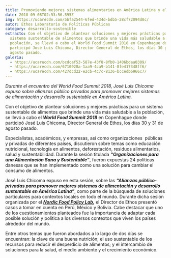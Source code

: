 ```yaml
---
title: Promoviendo mejores sistemas alimentarios en América Latina y el mundo
date: 2018-09-08T02:53:56.595Z
img: https://ucarecdn.com/5bfa2544-6fed-434d-bdb5-28cf72094d0c/
autor: Ethos Laboratorio de Políticas Públicas
category: desarrollo-sostenible
extracto: Con el objetivo de plantear soluciones y mejores prácticas para un
  sistema sustentable de alimentos que brinde una vida más saludable a la
  población, se llevó a cabo el World Food Summit 2018 en Copenhague donde
  participó José Luis Chicoma, Director General de Ethos, los días 30 y 31 de
  agosto pasado.
galeria:
  - https://ucarecdn.com/bcdcaf53-587e-43f8-8fb0-1406bdaa0309/
  - https://ucarecdn.com/6710928a-1aa9-4ca9-b141-8fe417348ff6/
  - https://ucarecdn.com/427dcd22-e2cb-4c7c-8136-bccedb6966c7/
---
```

*Durante el encuentro del World Food Summit 2018, José Luis Chicoma expuso sobre alianzas público privadas para promover mejores sistemas de alimentación y desarrollo sustentable en América Latina.*

Con el objetivo de plantear soluciones y mejores prácticas para un sistema sustentable de alimentos que brinde una vida más saludable a la población, se llevó a cabo el ***World Food Summit 2018*** en Copenhague donde participó José Luis Chicoma, Director General de Ethos, los días 30 y 31 de agosto pasado. 

Especialistas, académicos, y empresas, así como organizaciones  públicas y privadas de diferentes países, discutieron sobre temas como educación nutricional, tecnología en alimentos, deforestación, residuos alimentarios, salud y sustentabilidad. Durante la sesión titulada ***“Organizaciones para una Alimentación Sana y Sustentable”***, fueron expuestas 24 políticas danesas que se han implementado como una solución para cambiar el consumo de alimentos.  

José Luis Chicoma expuso en esta sesión, sobre las ***“Alianzas público-privadas para promover mejores sistemas de alimentación y desarrollo sustentable en América Latina”***, como parte de la búsqueda de soluciones particulares para contextos locales en todo el mundo. Durante dicha sesión organizada por el ***[Nordic Food Policy Lab](https://www.norden.org/en/information/about-nordic-food-policy-lab),*** el Director de Ethos presentó casos a tomar en cuenta en Perú, México y Bolivia. Cabe destacar que uno de los cuestionamientos planteados fue la importancia de adaptar cada posible solución y política a los diversos contextos que viven los países alrededor del mundo. 

Entre otros temas que fueron abordados a lo largo de dos días se encuentran: la clave de una buena nutrición; el uso sustentable de los recursos para reducir el desperdicio de alimentos; y el intercambio de soluciones para la salud, el medio ambiente y el crecimiento económico.